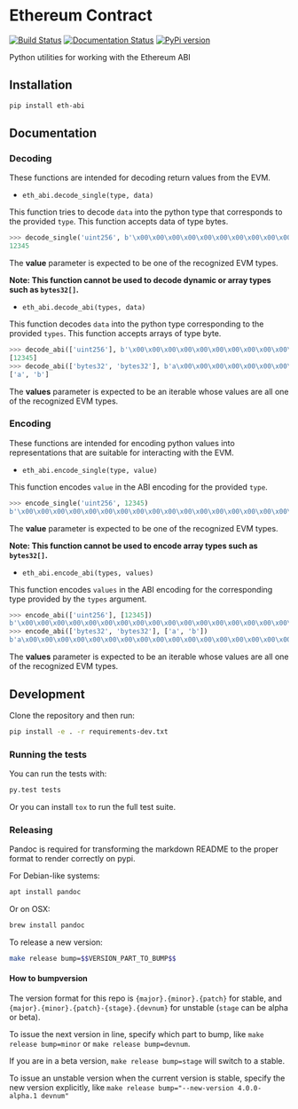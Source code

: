 # Ethereum Contract

[![Build Status](https://circleci.com/gh/ethereum/eth-abi.svg?style=shield)](https://circleci.com/gh/ethereum/eth-abi)
[![Documentation Status](https://readthedocs.org/projects/eth-abi/badge/?version=latest)](https://readthedocs.org/projects/eth-abi/?badge=latest)
[![PyPi version](https://img.shields.io/pypi/v/eth-abi.svg)](https://pypi.python.org/pypi/eth-abi)


Python utilities for working with the Ethereum ABI

## Installation

```sh
pip install eth-abi
```

## Documentation

### Decoding

These functions are intended for decoding return values from the EVM.

* `eth_abi.decode_single(type, data)`

This function tries to decode `data` into the python type that corresponds to
the provided `type`.  This function accepts data of type bytes.

```python
>>> decode_single('uint256', b'\x00\x00\x00\x00\x00\x00\x00\x00\x00\x00\x00\x00\x00\x00\x00\x00\x00\x00\x00\x00\x00\x00\x00\x00\x00\x00\x00\x00\x00\x0009')
12345
```

The **value** parameter is expected to be one of the recognized EVM types.

**Note: This function cannot be used to decode dynamic or array types such as `bytes32[]`.**

* `eth_abi.decode_abi(types, data)`

This function decodes `data` into the python type corresponding to the provided
`types`.  This function accepts arrays of type byte.

```python
>>> decode_abi(['uint256'], b'\x00\x00\x00\x00\x00\x00\x00\x00\x00\x00\x00\x00\x00\x00\x00\x00\x00\x00\x00\x00\x00\x00\x00\x00\x00\x00\x00\x00\x00\x0009')
[12345]
>>> decode_abi(['bytes32', 'bytes32'], b'a\x00\x00\x00\x00\x00\x00\x00\x00\x00\x00\x00\x00\x00\x00\x00\x00\x00\x00\x00\x00\x00\x00\x00\x00\x00\x00\x00\x00\x00\x00\x00b\x00\x00\x00\x00\x00\x00\x00\x00\x00\x00\x00\x00\x00\x00\x00\x00\x00\x00\x00\x00\x00\x00\x00\x00\x00\x00\x00\x00\x00\x00\x00')
['a', 'b']
```

The **values** parameter is expected to be an iterable whose values are all one
of the recognized EVM types.

### Encoding

These functions are intended for encoding python values into representations
that are suitable for interacting with the EVM.

* `eth_abi.encode_single(type, value)`

This function encodes `value` in the ABI encoding for the provided `type`.

```python
>>> encode_single('uint256', 12345)
b'\x00\x00\x00\x00\x00\x00\x00\x00\x00\x00\x00\x00\x00\x00\x00\x00\x00\x00\x00\x00\x00\x00\x00\x00\x00\x00\x00\x00\x00\x0009'
```

The **value** parameter is expected to be one of the recognized EVM types.

**Note: This function cannot be used to encode array types such as `bytes32[]`.**

* `eth_abi.encode_abi(types, values)`

This function encodes `values` in the ABI encoding for the corresponding type
provided by the `types` argument.

```python
>>> encode_abi(['uint256'], [12345])
b'\x00\x00\x00\x00\x00\x00\x00\x00\x00\x00\x00\x00\x00\x00\x00\x00\x00\x00\x00\x00\x00\x00\x00\x00\x00\x00\x00\x00\x00\x0009'
>>> encode_abi(['bytes32', 'bytes32'], ['a', 'b'])
b'a\x00\x00\x00\x00\x00\x00\x00\x00\x00\x00\x00\x00\x00\x00\x00\x00\x00\x00\x00\x00\x00\x00\x00\x00\x00\x00\x00\x00\x00\x00\x00b\x00\x00\x00\x00\x00\x00\x00\x00\x00\x00\x00\x00\x00\x00\x00\x00\x00\x00\x00\x00\x00\x00\x00\x00\x00\x00\x00\x00\x00\x00\x00'
```

The **values** parameter is expected to be an iterable whose values are all one
of the recognized EVM types.

## Development

Clone the repository and then run:

```sh
pip install -e . -r requirements-dev.txt
```

### Running the tests

You can run the tests with:

```sh
py.test tests
```

Or you can install `tox` to run the full test suite.

### Releasing

Pandoc is required for transforming the markdown README to the proper format to
render correctly on pypi.

For Debian-like systems:

```sh
apt install pandoc
```

Or on OSX:

```sh
brew install pandoc
```

To release a new version:

```sh
make release bump=$$VERSION_PART_TO_BUMP$$
```

#### How to bumpversion

The version format for this repo is `{major}.{minor}.{patch}` for stable, and
`{major}.{minor}.{patch}-{stage}.{devnum}` for unstable (`stage` can be alpha
or beta).

To issue the next version in line, specify which part to bump, like `make
release bump=minor` or `make release bump=devnum`.

If you are in a beta version, `make release bump=stage` will switch to a
stable.

To issue an unstable version when the current version is stable, specify the
new version explicitly, like `make release bump="--new-version 4.0.0-alpha.1
devnum"`
